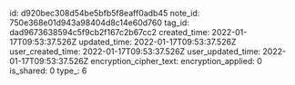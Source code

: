id: d920bec308d54be5bfb5f8eaff0adb45
note_id: 750e368e01d943a98404d8c14e60d760
tag_id: dad9673638594c5f9cb2f167c2b67cc2
created_time: 2022-01-17T09:53:37.526Z
updated_time: 2022-01-17T09:53:37.526Z
user_created_time: 2022-01-17T09:53:37.526Z
user_updated_time: 2022-01-17T09:53:37.526Z
encryption_cipher_text: 
encryption_applied: 0
is_shared: 0
type_: 6